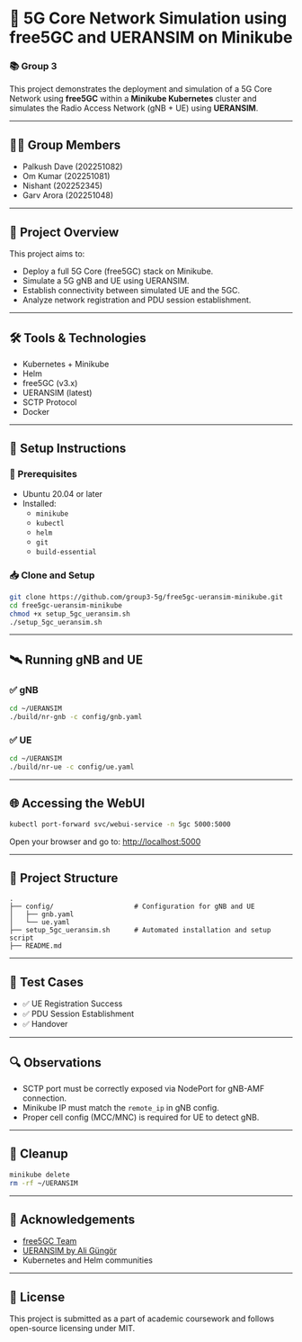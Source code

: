 # 📶 5G Core Network Simulation using free5GC and UERANSIM on Minikube

### 📚 Group 3

This project demonstrates the deployment and simulation of a 5G Core Network using **free5GC** within a **Minikube Kubernetes** cluster and simulates the Radio Access Network (gNB + UE) using **UERANSIM**.

---

## 🧑‍💻 Group Members

- Palkush Dave (202251082)
- Om Kumar (202251081)
- Nishant (202252345)
- Garv Arora (202251048)
---

## 📌 Project Overview

This project aims to:
- Deploy a full 5G Core (free5GC) stack on Minikube.
- Simulate a 5G gNB and UE using UERANSIM.
- Establish connectivity between simulated UE and the 5GC.
- Analyze network registration and PDU session establishment.

---

## 🛠️ Tools & Technologies

- Kubernetes + Minikube
- Helm
- free5GC (v3.x)
- UERANSIM (latest)
- SCTP Protocol
- Docker

---

## 🚀 Setup Instructions

### 🔧 Prerequisites

- Ubuntu 20.04 or later
- Installed:
  - `minikube`
  - `kubectl`
  - `helm`
  - `git`
  - `build-essential`

### 📥 Clone and Setup

```bash
git clone https://github.com/group3-5g/free5gc-ueransim-minikube.git
cd free5gc-ueransim-minikube
chmod +x setup_5gc_ueransim.sh
./setup_5gc_ueransim.sh
```

---

## 🛰 Running gNB and UE

### ✅ gNB

```bash
cd ~/UERANSIM
./build/nr-gnb -c config/gnb.yaml
```

### ✅ UE

```bash
cd ~/UERANSIM
./build/nr-ue -c config/ue.yaml
```

---

## 🌐 Accessing the WebUI

```bash
kubectl port-forward svc/webui-service -n 5gc 5000:5000
```

Open your browser and go to: [http://localhost:5000](http://localhost:5000)

---

## 📁 Project Structure

```
.
├── config/                    # Configuration for gNB and UE
│   ├── gnb.yaml
│   └── ue.yaml
├── setup_5gc_ueransim.sh      # Automated installation and setup script
├── README.md
```

---

## 🧪 Test Cases

- ✅ UE Registration Success
- ✅ PDU Session Establishment
- ✅ Handover

---

## 🔍 Observations

- SCTP port must be correctly exposed via NodePort for gNB-AMF connection.
- Minikube IP must match the `remote_ip` in gNB config.
- Proper cell config (MCC/MNC) is required for UE to detect gNB.

---

## 🧹 Cleanup

```bash
minikube delete
rm -rf ~/UERANSIM
```

---

## 🙌 Acknowledgements

- [free5GC Team](https://www.free5gc.org/)
- [UERANSIM by Ali Güngör](https://github.com/aligungr/UERANSIM)
- Kubernetes and Helm communities

---

## 📜 License

This project is submitted as a part of academic coursework and follows open-source licensing under MIT.
